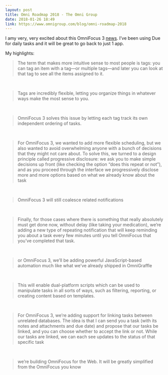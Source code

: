 ```yaml
---
layout: post
title: Omni Roadmap 2018 - The Omni Group
date: 2018-01-26 18:49
link: https://www.omnigroup.com/blog/omni-roadmap-2018
---
```


I amy very, very excited about this OmniFocus 3 [news](https://www.omnigroup.com/blog/omni-roadmap-2018). I’ve been using Due for daily tasks and it will be great to go back to just 1 app. 

My highlights:

> The term that makes more intuitive sense to most people is tags: you can tag an item with a tag—or multiple tags—and later you can look at that tag to see all the items assigned to it.

​

> Tags are incredibly flexible, letting you organize things in whatever ways make the most sense to you.

​

> OmniFocus 3 solves this issue by letting each tag track its own independent ordering of tasks.

​

> For OmniFocus 3, we wanted to add more flexible scheduling, but we also wanted to avoid overwhelming anyone with a bunch of decisions that they might not care about. To solve this, we turned to a design principle called progressive disclosure: we ask you to make simple decisions up front (like checking the option “does this repeat or not”), and as you proceed through the interface we progressively disclose more and more options based on what we already know about the task

​

> OmniFocus 3 will still coalesce related notifications

​

> Finally, for those cases where there is something that really absolutely must get done now, without delay (like taking your medication), we’re adding a new type of repeating notification that will keep reminding you about a task every few minutes until you tell OmniFocus that you’ve completed that task.

​

> or OmniFocus 3, we’ll be adding powerful JavaScript-based automation much like what we’ve already shipped in OmniGraffle

​

> This will enable dual-platform scripts which can be used to manipulate tasks in all sorts of ways, such as filtering, reporting, or creating content based on templates.

​

> For OmniFocus 3, we’re adding support for linking tasks between unrelated databases. The idea is that I can send you a task (with its notes and attachments and due date) and propose that our tasks be linked, and you can choose whether to accept the link or not. While our tasks are linked, we can each see updates to the status of that specific task

​

> we’re building OmniFocus for the Web. It will be greatly simplified from the OmniFocus you know

​
